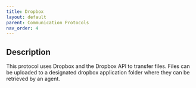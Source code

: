 ```yaml
---
title: Dropbox
layout: default
parent: Communication Protocols
nav_order: 4
---
```

## Description
This protocol uses Dropbox and the Dropbox API to transfer files. Files can be uploaded to a designated dropbox application folder where they can be retrieved by an agent.